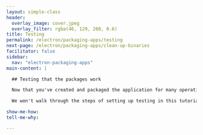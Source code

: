 ```yaml
---
layout: simple-class
header:
  overlay_image: cover.jpeg
  overlay_filter: rgba(46, 129, 200, 0.6)
title: Testing
permalink: /electron/packaging-apps/testing
next-page: /electron/packaging-apps/clean-up-binaries
facilitator: false
sidebar:
  nav: "electron-packaging-apps"
main-content: |

  ## Testing that the packages work

  Now that you've created and packaged the application for many operating systems, you may want to ensure that the app will work as expected. The obvious way to do this is to share it with yourself or someone you trust who has access to that operating system and try it manually. However, there are other ways to do this.

  We won't walk through the steps of setting up testing in this tutorial. However, the tool [spectron](https://electron.atom.io/spectron/) is the electron community's preferred way to test electron apps. Read more [here](https://electron.atom.io/spectron/), or [take a peek at the source code on GitHub](https://github.com/electron/spectron).

show-me-how:
tell-me-why:

---
```

